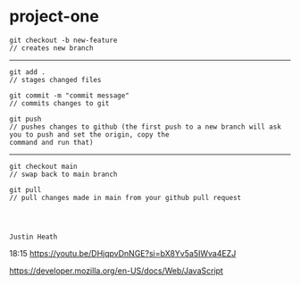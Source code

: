 # project-one

 <!--git hub commands-->
    git checkout -b new-feature
    // creates new branch
-------------------------------------------------------
    git add .
    // stages changed files

    git commit -m "commit message"
    // commits changes to git

    git push
    // pushes changes to github (the first push to a new branch will ask you to push and set the origin, copy the
    command and run that)
-------------------------------------------------------
    git checkout main
    // swap back to main branch

    git pull
    // pull changes made in main from your github pull request




    Justin Heath
18:15
https://youtu.be/DHjqpvDnNGE?si=bX8Yv5a5IWva4EZJ

https://developer.mozilla.org/en-US/docs/Web/JavaScript